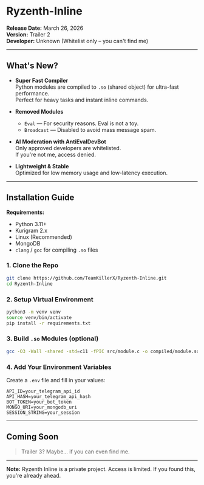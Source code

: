 # Ryzenth-Inline

**Release Date:** March 26, 2026  
**Version:** Trailer 2  
**Developer:** Unknown (Whitelist only – you can't find me)

---

## What's New?

- **Super Fast Compiler**  
  Python modules are compiled to `.so` (shared object) for ultra-fast performance.  
  Perfect for heavy tasks and instant inline commands.

- **Removed Modules**  
  - `Eval` — For security reasons. Eval is not a toy.  
  - `Broadcast` — Disabled to avoid mass message spam.

- **AI Moderation with AntiEvalDevBot**  
  Only approved developers are whitelisted.  
  If you're not me, access denied.

- **Lightweight & Stable**  
  Optimized for low memory usage and low-latency execution.

---

## Installation Guide

**Requirements:**
- Python 3.11+
- Kurigram 2.x
- Linux (Recommended)
- MongoDB
- `clang` / `gcc` for compiling `.so` files

### 1. Clone the Repo
```bash
git clone https://github.com/TeamKillerX/Ryzenth-Inline.git
cd Ryzenth-Inline
````

### 2. Setup Virtual Environment

```bash
python3 -m venv venv
source venv/bin/activate
pip install -r requirements.txt
```

### 3. Build `.so` Modules (optional)

```bash
gcc -O3 -Wall -shared -std=c11 -fPIC src/module.c -o compiled/module.so
```

### 4. Add Your Environment Variables

Create a `.env` file and fill in your values:

```env
API_ID=your_telegram_api_id
API_HASH=your_telegram_api_hash
BOT_TOKEN=your_bot_token
MONGO_URI=your_mongodb_uri
SESSION_STRING=your_session
```

---

## Coming Soon

> Trailer 3? Maybe... if you can even find me.

---

**Note:**
Ryzenth Inline is a private project. Access is limited.
If you found this, you're already ahead.

